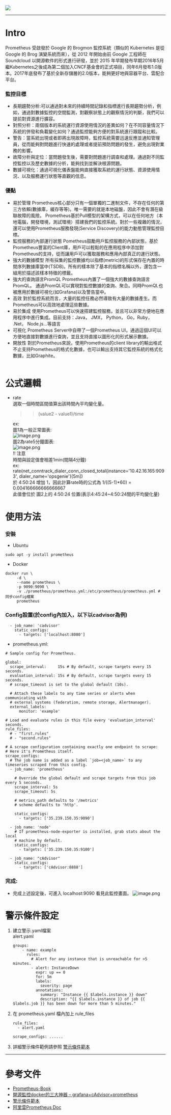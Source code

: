 <img src="https://1.bp.blogspot.com/-u5Hk7FwKKDk/XfHzHDZOBWI/AAAAAAAAILY/yR01WuzV5JwOT02qXTSQ5DlUBuiE8qk8QCPcBGAYYCw/s640/57307750-696bb980-70e5-11e9-9b0b-73ad88bde6a3.png">

----
# Intro
Prometheus 受啟發於 Google 的 Brogmon 監控系統（類似的 Kubernetes 是從 Google 的 Brog 演變系統而來），從 2012 年開始由前 Google 工程師在 Soundcloud 以開源軟件的形式進行研發，並於 2015 年早期發布早期2016年5月繼Kubernetes之後成為第二個加入CNCF基金會的正式項目，同年6月發布1.0版本。2017年底發布了基於全新存儲層的2.0版本，能夠更好地與容器平台、雲配合平台。

### 監控目標
- 長期趨勢分析:可以通過對未來的持續時間記錄和指標進行長期趨勢分析，例如，通過對數據監控的空間監測，對觀察狀態上的觀察情況的判斷，我們可以提前對資源進行擴容。
- 對照分析：兩個版本的系統運行資源使用情況的差異如何？在不同容量情況下系統的併發和負載變化如何？通過監控能夠方便的對系統進行跟蹤和比較。
- 警告：當系統出現或者即將出現故障時，監控系統需要迅速反應並通知管理員，從而能夠對問題進行快速的處理或者提前預防問題的發生，避免出現對業務的影響。
- 故障分析與定位：當問題發生後，需要對問題進行調查和處理。通過對不同監控監控以及歷史數據的分析，能夠找到並解決根源問題。
- 數據可視化：通過可視化儀表盤能夠直接獲取系統的運行狀態、資源使用情況、以及服務運行狀態等直觀的信息。
### 優點
- 易於管理
Prometheus核心部分只有一個單獨的二進制文件，不存在任何的第三方依賴(數據庫，緩存等等)。唯一需要的就是本地磁盤，因此不會有潛在級聯故障的風險。
Prometheus基於Pull模型的架構方式，可以在任何地方（本地電腦，開發環境，測試環境）搭建我們的監控系統。對於一些複雜的情況，還可以使用Prometheus服務發現(Service Discovery)的能力動態管理監控目標。
- 監控服務的內部運行狀態
Pometheus鼓勵用戶監控服務的內部狀態，基於Prometheus豐富的Client庫，用戶可以輕鬆的在應用程序中添加對Prometheus的支持，從而讓用戶可以獲取服務和應用內部真正的運行狀態。
- 強大的數據模型
所有採集的監控數據均以指標(metric)的形式保存在內置的時間序列數據庫當中(TSDB)。所有的樣本除了基本的指標名稱以外，還包含一組用於描述該樣本特徵的標籤。
- 強大的查詢語言PromQL
Prometheus內置了一個強大的數據查詢語言PromQL。
通過PromQL可以實現對監控數據的查詢、聚合。同時PromQL也被應用於數據可視化(如Grafana)以及警告當中。
- 高效
對於監控系統而言，大量的監控任務必然導致有大量的數據產生。而Prometheus可以高效地處理這些數據。
- 易於集成
使用Prometheus可以快速搭建監控服務，並且可以非常方便地在應用程序中進行集成。目前支持：Java， JMX， Python， Go，Ruby， .Net， Node.js...等語言
- 可視化
Prometheus Server中自帶了一個Prometheus UI，通過這個UI可以方便地直接對數據進行查詢，並且支持直接以圖形化的形式展示數據。
- 開放性
對於Prometheus來說，使用Prometheus的client library的輸出格式不止支持Prometheus的格式化數據，也可以輸出支持其它監控系統的格式化數據，比如Graphite。
<br><br>
# 公式邏輯
- rate  
  選取一個時間區間值算出該時間內平均變化量。  
  >> (value2 - value1)/time  
    
  ex:  
    圖1為一般正常圖表:  
    ![image.png](/prometheus/promSample.png)  
    圖2為rate5分鐘圖表:  
    ![image.png](/prometheus/promSample1.png)  
  !! 注意  
  時間與設定值會相差1min(間隔4分鐘)  
  ex: rate(net_conntrack_dialer_conn_closed_total{instance='10.42.16.165:9093', dialer_name='opsgenie'}[5m])   
  於 4:50:24 增加 1，因此計算rate時的公式為 1/((5-1)*60) = 0.004166666666666667  
  此值會位於 圖2上的 4:50:24 位置(表示4:45:24~4:50:24間的平均變化量)  
  
# 使用方法
### 安裝
- Ubuntu
```
sudo apt -y install prometheus
```
- Docker
```
docker run \
     -d \
     --name prometheus \
     -p 9090:9090 \
     -v ./prometheus/prometheus.yml:/etc/prometheus/prometheus.yml # 同步config檔案
     prometheus
```
### Config設置(於config內加入，以下以cadvisor為例)
```
  - job_name: 'cadvisor'
    static_configs:
      - targets: ['localhost:8080']
```
- prometheus.yml:
```
# Sample config for Prometheus.

global:
  scrape_interval:     15s # By default, scrape targets every 15 seconds.
  evaluation_interval: 15s # By default, scrape targets every 15 seconds.
  # scrape_timeout is set to the global default (10s).

  # Attach these labels to any time series or alerts when communicating with
  # external systems (federation, remote storage, Alertmanager).
  external_labels:
      monitor: 'example'

# Load and evaluate rules in this file every 'evaluation_interval' seconds.
rule_files:
  # - "first.rules"
  # - "second.rules"

# A scrape configuration containing exactly one endpoint to scrape:
# Here it's Prometheus itself.
scrape_configs:
  # The job name is added as a label `job=<job_name>` to any timeseries scraped from this config.
  - job_name: 'prometheus'

    # Override the global default and scrape targets from this job every 5 seconds.
    scrape_interval: 5s
    scrape_timeout: 5s

    # metrics_path defaults to '/metrics'
    # scheme defaults to 'http'.

    static_configs:
      - targets: ['35.239.150.35:9090']

  - job_name: 'node'
    # If prometheus-node-exporter is installed, grab stats about the local
    # machine by default.
    static_configs:
      - targets: ['35.239.150.35:9100']

  - job_name: "cAdvisor"
    static_configs:
      - targets: ['cAdvisor:8888']
```
### 完成:
- 完成上述設定後，可進入 localhost:9090 看見此監控畫面。
![image.png](/prometheus/1.png)

# 警示條件設定
1. 建立警示.yaml檔案  
   alert.yaml
   ```
   groups:
       - name: example
         rules:
           # Alert for any instance that is unreachable for >5 minutes.
           - alert: InstanceDown
             expr: up == 0
             for: 5m
             labels:
               severity: page
             annotations:
               summary: "Instance {{ $labels.instance }} down"
               description: "{{ $labels.instance }} of job {{ $labels.job }} has been down for more than 5 minutes."
   ```
2. 在 prometheus.yaml 檔內加上 rule_files
   ```
   rule_files:
     - alert.yaml

   scrape_configs: ......
   ```
3. 詳細警示條件範例請參照 [警示條件範本](https://samber.github.io/awesome-prometheus-alerts/rules.html)
---- 
# 參考文件
- [Prometheus-Book](https://yunlzheng.gitbook.io/prometheus-book/parti-prometheus-ji-chu/quickstart/why-monitor#yi-yu-guan-li)
- [開源監控docker的三大神器 – grafana+cAdvisor+prometheus](https://sectools.tw/docker-monitor/)
- [警示條件範本](https://samber.github.io/awesome-prometheus-alerts/rules.html)
- [阿里雲Prometheus Doc](https://help.aliyun.com/document_detail/176180.html#section-78l-udp-gcs)
